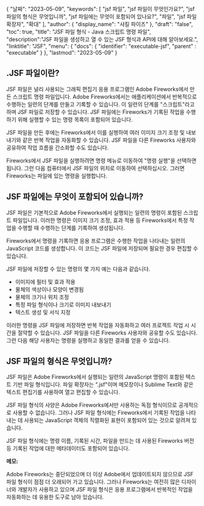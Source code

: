 {
"날짜": "2023-05-09",
  "keywords": [
"jsf 파일",
"jsf 파일이 무엇인가요?",
"jsf 파일의 형식은 무엇입니까",
"jsf 파일에는 무엇이 포함되어 있나요?",
"파일",
"jsf 파일 확장자",
"확대"
],
  "author": {
"display_name": "샤킬 파이즈"
},
"draft": "false",
"toc": true,
"title": "JSF 파일 형식 - Java 스크립트 명령 파일",
  "description":"JSF 파일을 생성하고 열 수 있는 JSF 형식과 API에 대해 알아보세요.",
"linktitle": "JSF",
  "menu": {
    "docs": {
      "identifier": "executable-jsf",
"parent" : "executable"
}
},
"lastmod": "2023-05-09"
}

## .JSF 파일이란?

JSF 파일은 널리 사용되는 그래픽 편집기 응용 프로그램인 Adobe Fireworks에서 만든 스크립트 명령 파일입니다. Adobe Fireworks에서는 애플리케이션에서 반복적으로 수행하는 일련의 단계를 만들고 기록할 수 있습니다. 이 일련의 단계를 "스크립트"라고 하며 JSF 파일로 저장할 수 있습니다. JSF 파일에는 Fireworks가 기록된 작업을 수행하기 위해 실행할 수 있는 명령 목록이 포함되어 있습니다.

JSF 파일을 만든 후에는 Fireworks에서 이를 실행하여 여러 이미지 크기 조정 및 내보내기와 같은 반복 작업을 자동화할 수 있습니다. JSF 파일을 다른 Fireworks 사용자와 공유하여 작업 흐름을 간소화할 수도 있습니다.

Fireworks에서 JSF 파일을 실행하려면 명령 메뉴로 이동하여 "명령 실행"을 선택하면 됩니다. 그런 다음 컴퓨터에서 JSF 파일의 위치로 이동하여 선택하십시오. 그러면 Fireworks는 파일에 있는 명령을 실행합니다.

## JSF 파일에는 무엇이 포함되어 있습니까?

JSF 파일은 기본적으로 Adobe Fireworks에서 실행되는 일련의 명령이 포함된 스크립트 파일입니다. 이러한 명령은 이미지 크기 조정, 효과 적용 등 Fireworks에서 특정 작업을 수행할 때 수행하는 단계를 기록하여 생성됩니다.

Fireworks에서 명령을 기록하면 응용 프로그램은 수행한 작업을 나타내는 일련의 JavaScript 코드를 생성합니다. 이 코드는 JSF 파일에 저장되며 필요한 경우 편집할 수 있습니다.

JSF 파일에 저장할 수 있는 명령의 몇 가지 예는 다음과 같습니다.

- 이미지에 필터 및 효과 적용
- 물체의 색상이나 모양이 변경됨
- 물체의 크기나 위치 조정
- 특정 파일 형식이나 크기로 이미지 내보내기
- 텍스트 생성 및 서식 지정

이러한 명령을 JSF 파일에 저장하면 반복 작업을 자동화하고 여러 프로젝트 작업 시 시간을 절약할 수 있습니다. JSF 파일을 다른 Fireworks 사용자와 공유할 수도 있습니다. 그런 다음 해당 사용자는 명령을 실행하고 동일한 결과를 얻을 수 있습니다.

## JSF 파일의 형식은 무엇입니까?

JSF 파일은 Adobe Fireworks에서 실행되는 일련의 JavaScript 명령이 포함된 텍스트 기반 파일 형식입니다. 파일 확장자는 ".jsf"이며 메모장이나 Sublime Text와 같은 텍스트 편집기를 사용하여 열고 편집할 수 있습니다.

JSF 파일 형식의 사양은 Adobe Fireworks에서만 사용하는 독점 형식이므로 공개적으로 사용할 수 없습니다. 그러나 JSF 파일 형식에는 Fireworks에서 기록된 작업을 나타내는 데 사용되는 JavaScript 객체의 직렬화된 표현이 포함되어 있는 것으로 알려져 있습니다.

JSF 파일 형식에는 명령 이름, 기록된 시간, 파일을 만드는 데 사용된 Fireworks 버전 등 기록된 작업에 대한 메타데이터도 포함되어 있습니다.

**메모:**

Adobe Fireworks는 중단되었으며 더 이상 Adobe에서 업데이트되지 않으므로 JSF 파일 형식이 점점 더 오래되어 가고 있습니다. 그러나 Fireworks는 여전히 많은 디자이너와 개발자가 사용하고 있으며 JSF 파일 형식은 응용 프로그램에서 반복적인 작업을 자동화하는 데 유용한 도구로 남아 있습니다.

